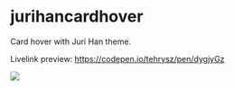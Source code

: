 # jurihancardhover
Card hover with Juri Han theme.

Livelink preview: https://codepen.io/tehrysz/pen/dygjyGz

<img src="https://media.discordapp.net/attachments/1087798162242158594/1107021479029252096/jurihanpreview.gif?width=768&height=415" />
